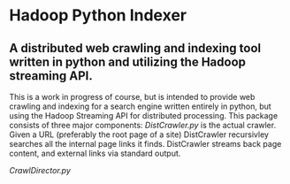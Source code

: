 Hadoop Python Indexer
=====================


A distributed web crawling and indexing tool written in python and utilizing the Hadoop streaming API.
-------------------------------------------------------------------------------------------------------

This is a work in progress of course, but is intended to provide web crawling and indexing for a search engine written entirely in python,
but using the Hadoop Streaming API for distributed processing.  This package consists of three major components:
*DistCrawler.py* is the actual crawler.  Given a URL (preferably the root page of a site) DistCrawler recursivley searches all the internal page links it finds.
DistCrawler streams back page content, and external links via standard output.

*CrawlDirector.py*
